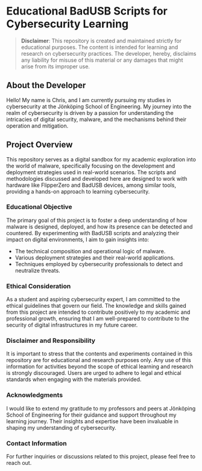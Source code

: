 # Educational BadUSB Scripts for Cybersecurity Learning

> **Disclaimer**: This repository is created and maintained strictly for educational purposes. The content is intended for learning and research on cybersecurity practices. The developer, hereby, disclaims any liability for misuse of this material or any damages that might arise from its improper use.

## About the Developer

Hello! My name is Chris, and I am currently pursuing my studies in cybersecurity at the Jönköping School of Engineering. My journey into the realm of cybersecurity is driven by a passion for understanding the intricacies of digital security, malware, and the mechanisms behind their operation and mitigation.

## Project Overview

This repository serves as a digital sandbox for my academic exploration into the world of malware, specifically focusing on the development and deployment strategies used in real-world scenarios. The scripts and methodologies discussed and developed here are designed to work with hardware like FlipperZero and BadUSB devices, among similar tools, providing a hands-on approach to learning cybersecurity.

### Educational Objective

The primary goal of this project is to foster a deep understanding of how malware is designed, deployed, and how its presence can be detected and countered. By experimenting with BadUSB scripts and analyzing their impact on digital environments, I aim to gain insights into:

- The technical composition and operational logic of malware.
- Various deployment strategies and their real-world applications.
- Techniques employed by cybersecurity professionals to detect and neutralize threats.

### Ethical Consideration

As a student and aspiring cybersecurity expert, I am committed to the ethical guidelines that govern our field. The knowledge and skills gained from this project are intended to contribute positively to my academic and professional growth, ensuring that I am well-prepared to contribute to the security of digital infrastructures in my future career.

### Disclaimer and Responsibility

It is important to stress that the contents and experiments contained in this repository are for educational and research purposes only. Any use of this information for activities beyond the scope of ethical learning and research is strongly discouraged. Users are urged to adhere to legal and ethical standards when engaging with the materials provided.

### Acknowledgments

I would like to extend my gratitude to my professors and peers at Jönköping School of Engineering for their guidance and support throughout my learning journey. Their insights and expertise have been invaluable in shaping my understanding of cybersecurity.

### Contact Information

For further inquiries or discussions related to this project, please feel free to reach out.
